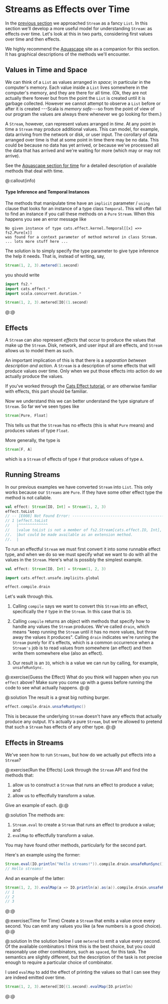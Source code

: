 # Streams as Effects over Time

In the [previous section](list.md) we approached `Stream` as a fancy `List`. 
In this section we'll develop a more useful model for understanding `Stream`: as effects over time. 
Let's look at this in two parts, considering first values over time and then effects.

We highly recommend the [Aquascape][aquascape] site as a companion for this section.
It has graphical descriptions of the methods we'll encounter.


## Values in Time and Space

We can think of a `List` as values arranged in *space*; in particular in the computer's memory.
Each value inside a `List` lives somewhere in the computer's memory, and they are there for all time. (Ok, they are not actually there forever but from the point the `List` is created until it is garbage collected. However we cannot attempt to observe a `List` before or after it is created ---Scala is *memory safe*---so from the point of view of our program the values are always there whenever we go looking for them.)

A `Stream`, however, can represent values arranged in *time*. At any point in time a `Stream` may produce additional values. This can model, for example, data arriving from the network or disk, or user input. The corollary of data arranged over time is that at some point in time there may be no data. This could be because no data has yet arrived, or because we've processed all the data that has arrived and we're waiting for more (which may or may not arrive).

See the [Aquascape section for time][aquascape-time] for a detailed description of available methods that deal with time.

@:callout(info)

#### Type Inference and Temporal Instances

The methods that manipulate time have an `implicit` parameter / `using` clause that looks for an instance of a type class `Temporal`. This will often fail to find an instance if you call these methods on a `Pure` `Stream`. When this happens you see an error message like

```
No given instance of type cats.effect.kernel.Temporal[[x] =>> fs2.Pure[x]] 
was found for a context parameter of method metered in class Stream.
... lots more stuff here ...
```
The solution is to simply specify the type parameter to give type inference the help it needs. That is, instead of writing, say,

```scala
Stream(1, 2, 3).metered(1.second)
```

you should write

```scala mdoc:silent
import fs2.*
import cats.effect.*
import scala.concurrent.duration.*

Stream(1, 2, 3).metered[IO](1.second)
```
@:@

## Effects

A `Stream` can also represent *effects* that occur to produce the values that make up the `Stream`. Disk, network, and user input all are effects, and `Stream` allows us to model them as such.

An important implication of this is that there is a *separation between description and action*. A `Stream` is a description of some effects that will produce values over time. Only when we put those effects into action do we actually produce the values. 

If you've worked through the [Cats Effect tutorial][cats-effect-tutorial], or are otherwise familiar with effects, this part should be familiar.

Now we understand this we can better understand the type signature of `Stream`. So far we've seen types like

```scala
Stream[Pure, Float]
```

This tells us that the `Stream` has no effects (this is what `Pure` means) and produces values of type `Float`.

More generally, the type is

```scala
Stream[F, A]
```

which is a `Stream` of effects of type `F` that produce values of type `A`.


## Running Streams

In our previous examples we have converted `Stream` into `List`. This only works because our `Streams` are `Pure`. If they have some other effect type the method is not callable.

```scala
val effect: Stream[IO, Int] = Stream(1, 2, 3)
effect.toList
// -- [E008] Not Found Error: -----------------------------------------------------
// 1 |effect.toList
//   |^^^^^^^^^^^^^
//   |value toList is not a member of fs2.Stream[cats.effect.IO, Int], 
//.  |but could be made available as an extension method.
//.  |
```

To run an effectful `Stream` we must first convert it into some runnable effect type, and when we do so we must specify what we want to do with all the values in the `Stream`. Here's what is possibly the simplest example.

```scala mdoc:invisible
val effect: Stream[IO, Int] = Stream(1, 2, 3)
```
```scala
import cats.effect.unsafe.implicits.global

effect.compile.drain
```

Let's walk through this.

1. Calling `compile` says we want to convert this `Stream` into an effect, specifically the `F` type in the `Stream`. In this case that is `IO`.

2. Calling `compile` returns an object with methods that specify how to handle any values the `Stream` produces. We've called `drain`, which means "keep running the `Stream` until it has no more values, but throw away the values it produces". Calling `drain` indicates we're running the `Stream` purely for it's effects, which is a common occurrence when a `Stream's` job is to read values from somewhere (an effect) and then write them somewhere else (also an effect).

3. Our result is an `IO`, which is a value we can run by calling, for example, `unsafeRunSync.`


@:exercise(Guess the Effect)
What do you think will happen when you run `effect` above? Make sure you come up with a guess before running the code to see what actually happens.
@:@

@:solution
The result is a great big nothing burger.

```scala
effect.compile.drain.unsafeRunSync()
```

This is because the underlying `Stream` doesn't have any effects that actually produce any output. It's actually a pure `Stream`, but we're allowed to pretend that such a `Stream` has effects of any other type.
@:@


## Effects in Streams

We've seen how to run `Streams`, but how do we actually put effects into a `Stream`?

@:exercise(Run the Effects)
Look through the `Stream` API and find the methods that:

1. allow us to construct a `Stream` that runs an effect to produce a value; and
2. allow us to effectfully transform a value.

Give an example of each.
@:@

@:solution
The methods are:

1. `Stream.eval` to create a `Stream` that runs an effect to produce a value; and
2. `evalMap` to effectfully transform a value.

You may have found other methods, particularly for the second part.

Here's an example using the former:

```scala
Stream.eval(IO.println("Hello streams!")).compile.drain.unsafeRunSync()
// Hello streams!
```

And an example of the latter:

```scala
Stream(1, 2, 3).evalMap(a => IO.println(a).as(a)).compile.drain.unsafeRunSync()
// 1
// 2
// 3
```
@:@


@:exercise(Time for Time)
Create a `Stream` that emits a value once every second. You can emit any values you like (a few numbers is a good choice).
@:@

@:solution
In the solution below I use `metered` to emit a value every second. Of the available combinators I think this is the best choice, but you could reasonably use other combinators, such as `spaced`, for this task. The semantics are slightly different, but the description of the task is not precise enough to require a particular choice of combinator. 

I used `evalMap` to add the effect of printing the values so that I can see they are indeed emitted over time.

```scala mdoc:silent
Stream(1, 2, 3).metered[IO](1.second).evalMap(IO.println)
```
@:@

[cats-effect-tutorial]: https://creativescala.org/cats-effect-tutorial
[aquascape]: https://zainab-ali.github.io/aquascape/
[aquascape-time]: https://zainab-ali.github.io/aquascape/reference/time.html
